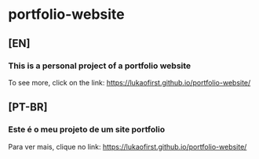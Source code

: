 # portfolio-website

## [EN]

### This is a personal project of a portfolio website

To see more, click on the link: https://lukaofirst.github.io/portfolio-website/

## [PT-BR]

### Este é o meu projeto de um site portfolio

Para ver mais, clique no link: https://lukaofirst.github.io/portfolio-website/
